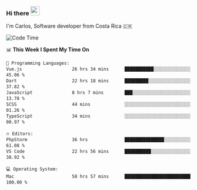 ### Hi there <img src="https://media.giphy.com/media/hvRJCLFzcasrR4ia7z/giphy.gif" width="25px" height="25px">

I'm Carlos, Software developer from Costa Rica 🇨🇷

[//]: # (<a href="https://app.daily.dev/carum98"><img src="https://github.com/carum98/carum98/blob/main/devcard.svg" width="400" alt="Carlos Umaña Acevedo's Dev Card"/></a>)


<!--START_SECTION:waka-->
![Code Time](http://img.shields.io/badge/Code%20Time-12%2C927%20hrs%2059%20mins-blue)

📊 **This Week I Spent My Time On** 

```text
💬 Programming Languages: 
Vue.js                   26 hrs 34 mins      ███████████░░░░░░░░░░░░░░   45.06 % 
Dart                     22 hrs 18 mins      █████████░░░░░░░░░░░░░░░░   37.82 % 
JavaScript               8 hrs 7 mins        ███░░░░░░░░░░░░░░░░░░░░░░   13.78 % 
SCSS                     44 mins             ░░░░░░░░░░░░░░░░░░░░░░░░░   01.26 % 
TypeScript               34 mins             ░░░░░░░░░░░░░░░░░░░░░░░░░   00.97 % 

🔥 Editors: 
PhpStorm                 36 hrs              ███████████████░░░░░░░░░░   61.08 % 
VS Code                  22 hrs 56 mins      ██████████░░░░░░░░░░░░░░░   38.92 % 

💻 Operating System: 
Mac                      58 hrs 57 mins      █████████████████████████   100.00 % 
```


<!--END_SECTION:waka-->
